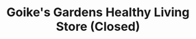 ---
title: "Goike's Gardens Healthy Living Store (Closed)"
url: /bruce-township/goikes-gardens-healthy-living-store-closed/
shop: health food
---